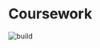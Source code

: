 # Coursework
![build](https://github.com/ficusinapot/bmstu-coursework-comp-graphics/actions/workflows/rust.yml/badge.svg)
